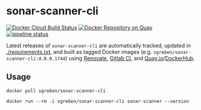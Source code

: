 # sonar-scanner-cli

[![Docker Cloud Build Status](https://img.shields.io/docker/cloud/build/sgreben/sonar-scanner-cli.svg)](https://hub.docker.com/r/sgreben/sonar-scanner-cli/builds) [![Docker Repository on Quay](https://quay.io/repository/sgreben/sonar-scanner-cli/status "Docker Repository on Quay")](https://quay.io/repository/sgreben/sonar-scanner-cli) [![pipeline status](https://gitlab.com/sgreben/docker-sonar-scanner-cli/badges/master/pipeline.svg)](https://gitlab.com/sgreben/docker-sonar-scanner-cli/pipelines)

Latest releases of `sonar-scanner-cli` are automatically tracked, updated in [./requirements.txt](requirements.txt), and built as tagged Docker images (e.g. `sgreben/sonar-scanner-cli:4.0.0.1744`) using [Renovate](https://renovatebot.com), [Gitlab CI](https://gitlab.com/sgreben/docker-sonar-scanner-cli/pipelines), and [Quay.io](https://quay.io/repository/sgreben/sonar-scanner-cli?tab=builds)/[DockerHub](https://hub.docker.com/r/sgreben/sonar-scanner-cli/builds).

## Usage

```
docker pull sgreben/sonar-scanner-cli
```

```
docker run --rm -i sgreben/sonar-scanner-cli sonar-scanner --version
```
